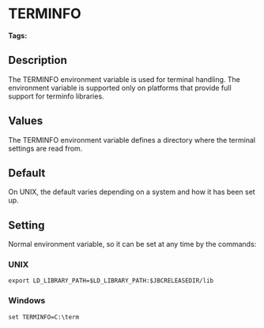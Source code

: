 # TERMINFO

<PageHeader />

**Tags:**
<badge text='environment variables' vertical='middle' />
<badge text='terminal' vertical='middle' />

## Description

The TERMINFO environment variable is used for terminal handling. The environment variable is supported only on platforms that provide full support for terminfo libraries.

## Values

The TERMINFO environment variable defines a directory where the terminal settings are read from.

## Default

On UNIX, the default varies depending on a system and how it has been set up.

## Setting

Normal environment variable, so it can be set at any time by the commands:

### UNIX

```
export LD_LIBRARY_PATH=$LD_LIBRARY_PATH:$JBCRELEASEDIR/lib
```

### Windows

```
set TERMINFO=C:\term
```
